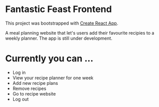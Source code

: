 # Fantastic Feast Frontend

This project was bootstrapped with [Create React App](https://github.com/facebook/create-react-app).

A meal planning website that let's users add their favourite recipies to a weekly planner. The app is still under development.

# Currently you can ...

- Log in
- View your recipe planner for one week
- Add new recipe plans
- Remove recipes
- Go to recipe website
- Log out
